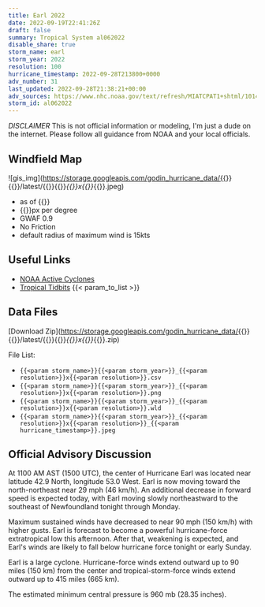 ```yaml
---
title: Earl 2022
date: 2022-09-19T22:41:26Z
draft: false
summary: Tropical System al062022
disable_share: true
storm_name: earl
storm_year: 2022
resolution: 100
hurricane_timestamp: 2022-09-28T213800+0000
adv_number: 31
last_updated: 2022-09-28T21:38:21+00:00
adv_sources: https://www.nhc.noaa.gov/text/refresh/MIATCPAT1+shtml/101435.shtml;https://www.nhc.noaa.gov/refresh/graphics_at1+shtml/143728.shtml?cone
storm_id: al062022
---
```

*DISCLAIMER* This is not official information or modeling, I'm just a dude on the internet.  Please follow all guidance from NOAA and your local officials.

## Windfield Map
![gis_img](https://storage.googleapis.com/godin_hurricane_data/{{<param storm_name>}}{{<param storm_year>}}/latest/{{<param storm_name>}}{{<param storm_year>}}_{{<param resolution>}}x{{<param resolution>}}_{{<param hurricane_timestamp>}}.jpeg)

- as of {{<param last_updated>}}
- {{<param resolution>}}px per degree
- GWAF 0.9
- No Friction
- default radius of maximum wind is 15kts

## Useful Links
- [NOAA Active Cyclones](https://www.nhc.noaa.gov/)
- [Tropical Tidbits](https://www.tropicaltidbits.com/storminfo/)
{{< param_to_list >}}

## Data Files
[Download Zip](https://storage.googleapis.com/godin_hurricane_data/{{<param storm_name>}}{{<param storm_year>}}/latest/{{<param storm_name>}}{{<param storm_year>}}_{{<param resolution>}}x{{<param resolution>}}_{{<param hurricane_timestamp>}}.zip)

File List:
- `{{<param storm_name>}}{{<param storm_year>}}_{{<param resolution>}}x{{<param resolution>}}.csv`
- `{{<param storm_name>}}{{<param storm_year>}}_{{<param resolution>}}x{{<param resolution>}}.png`
- `{{<param storm_name>}}{{<param storm_year>}}_{{<param resolution>}}x{{<param resolution>}}.wld`
- `{{<param storm_name>}}{{<param storm_year>}}_{{<param resolution>}}x{{<param resolution>}}_{{<param hurricane_timestamp>}}.jpeg`


## Official Advisory Discussion
At 1100 AM AST (1500 UTC), the center of Hurricane Earl was located
near latitude 42.9 North, longitude 53.0 West. Earl is now moving 
toward the north-northeast near 29 mph (46 km/h).  An additional 
decrease in forward speed is expected today, with Earl moving 
slowly northeastward to the southeast of Newfoundland tonight 
through Monday.
 
Maximum sustained winds have decreased to near 90 mph (150 km/h) 
with higher gusts.  Earl is forecast to become a powerful 
hurricane-force extratropical low this afternoon.  After that, 
weakening is expected, and Earl's winds are likely to fall below 
hurricane force tonight or early Sunday.
 
Earl is a large cyclone.  Hurricane-force winds extend outward up 
to 90 miles (150 km) from the center and tropical-storm-force winds 
extend outward up to 415 miles (665 km).
 
The estimated minimum central pressure is 960 mb (28.35 inches).